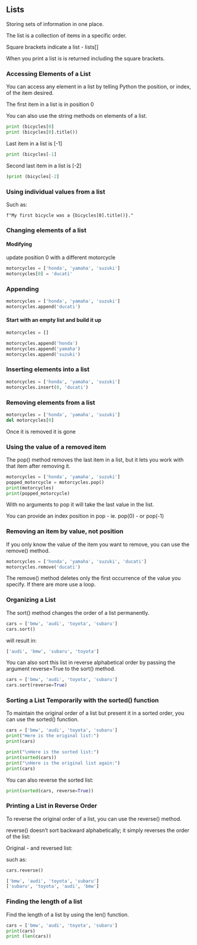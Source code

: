## Lists

Storing sets of information in one place.

The list is a collection of items in a specific order.

Square brackets indicate a list - lists[]

When you print a list is is returned including the square brackets.

### Accessing Elements of a List

You can access any element in a list by telling Python the position, or index, of the item desired.

The first item in a list is in position 0

You can also use the string methods on elements of a list.

```python
print (bicycles[0]
print (bicycles[0].title())
```

Last item in a list is [-1]

```python
print (bicycles[-1]
```

Second last item in a list is [-2]

```python
)print (bicycles[-2]
```

### Using individual values from a list

Such as:

```
f"My first bicycle was a {bicycles[0].title()}."
```

### Changing elements of a list

#### Modifying

update position 0 with a different motorcycle

```python
motorcycles = ['honda', 'yamaha', 'suzuki']
motorcycles[0] = 'ducati'
```

### Appending

```python
motorcycles = ['honda', 'yamaha', 'suzuki']
motorcycles.append('ducati')
```

#### Start with an empty list and build it up

```python
motorcycles = []

motorcycles.append('honda')
motorcycles.append('yamaha')
motorcycles.append('suzuki')
```

### Inserting elements into a list

```python
motorcycles = ['honda', 'yamaha', 'suzuki']
motorcycles.insert(0, 'ducati')
```

### Removing elements from a list

```python
motorcycles = ['honda', 'yamaha', 'suzuki']
del motorcycles[0]
```

Once it is removed it is gone

### Using the value of a removed item 

The pop() method removes the last item in a list, but it lets you work with that item after removing it.

```python
motorcycles = ['honda', 'yamaha', 'suzuki']
popped_motorcycle = motorcycles.pop()
print(motorcycles)
print(popped_motorcycle)
```

With no arguments to pop it will take the last value in the list.

You can provide an index position in pop  - ie. pop(0) - or pop(-1)

### Removing an item by value, not position

If you only know the value of the item you want to remove, you can use the remove() method.

```python
motorcycles = ['honda', 'yamaha', 'suzuki', 'ducati']
motorcycles.remove('ducati')
```

The remove() method deletes only the first occurrence of the value you specify. If there are more use a loop.

### Organizing a List

The sort() method changes the order of a list permanently.

```python
cars = ['bmw', 'audi', 'toyota', 'subaru']
cars.sort()
```

will result in:

```python
['audi', 'bmw', 'subaru', 'toyota']
```

You can also sort this list in reverse alphabetical order by passing the argument reverse=True to the sort() method.

```python
cars = ['bmw', 'audi', 'toyota', 'subaru']
cars.sort(reverse=True)
```

### Sorting a List Temporarily with the sorted() function

To maintain the original order of a list but present it in a sorted order, you can use the sorted() function.

```python
cars = ['bmw', 'audi', 'toyota', 'subaru']
print("Here is the original list:")
print(cars)

print("\nHere is the sorted list:")
print(sorted(cars))
print("\nHere is the original list again:")
print(cars)
```

You can also reverse the sorted list:

```python
print(sorted(cars, reverse=True))
```

### Printing a List in Reverse Order

To reverse the original order of a list, you can use the reverse() method.

reverse() doesn’t sort backward alphabetically; it simply reverses the order of the list:

Original - and reversed list:

such as:

```python
cars.reverse()
```

```python
['bmw', 'audi', 'toyota', 'subaru']
['subaru', 'toyota', 'audi', 'bmw']
```

### Finding the length of a list

Find the length of a list by using the len() function.

```python
cars = ['bmw', 'audi', 'toyota', 'subaru']
print(cars)
print (len(cars))
```
